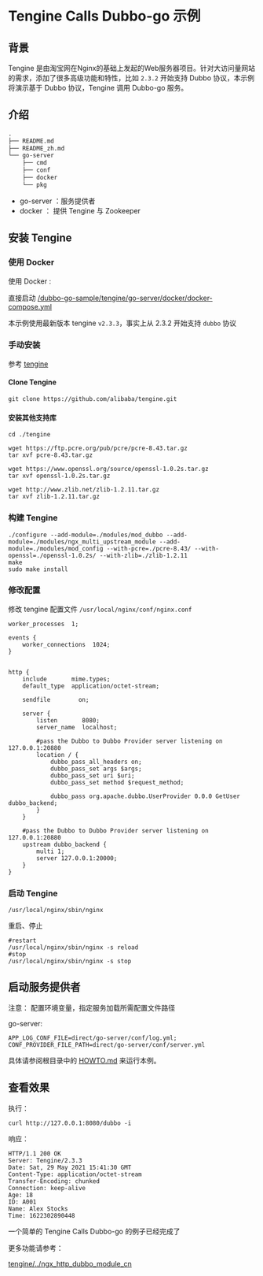 # Tengine Calls Dubbo-go 示例

## 背景

Tengine 是由淘宝网在Nginx的基础上发起的Web服务器项目。针对大访问量网站的需求，添加了很多高级功能和特性，比如 `2.3.2` 开始支持 Dubbo 协议，本示例将演示基于 Dubbo 协议，Tengine 调用 Dubbo-go 服务。

## 介绍

```markdown
.
├── README.md
├── README_zh.md
└── go-server
    ├── cmd
    ├── conf
    ├── docker
    └── pkg
```

- go-server ：服务提供者
- docker ： 提供 Tengine 与 Zookeeper 

## 安装 Tengine

### 使用 Docker 

使用 Docker :

直接启动 [/dubbo-go-sample/tengine/go-server/docker/docker-compose.yml](/tengine/go-server/docker/docker-compose.yml)

本示例使用最新版本 tengine `v2.3.3`，事实上从 2.3.2 开始支持 `dubbo` 协议

### 手动安装

参考 [tengine](https://github.com/alibaba/tengine) 

#### Clone Tengine
```
git clone https://github.com/alibaba/tengine.git
```
#### 安装其他支持库
```
cd ./tengine

wget https://ftp.pcre.org/pub/pcre/pcre-8.43.tar.gz
tar xvf pcre-8.43.tar.gz

wget https://www.openssl.org/source/openssl-1.0.2s.tar.gz
tar xvf openssl-1.0.2s.tar.gz

wget http://www.zlib.net/zlib-1.2.11.tar.gz
tar xvf zlib-1.2.11.tar.gz
```

### 构建 Tengine
```
./configure --add-module=./modules/mod_dubbo --add-module=./modules/ngx_multi_upstream_module --add-module=./modules/mod_config --with-pcre=./pcre-8.43/ --with-openssl=./openssl-1.0.2s/ --with-zlib=./zlib-1.2.11
make
sudo make install
```

### 修改配置

修改 tengine 配置文件 `/usr/local/nginx/conf/nginx.conf` 

```
worker_processes  1;

events {
    worker_connections  1024;
}


http {
    include       mime.types;
    default_type  application/octet-stream;

    sendfile        on;

    server {
        listen       8080;
        server_name  localhost;
        
        #pass the Dubbo to Dubbo Provider server listening on 127.0.0.1:20880
        location / {
            dubbo_pass_all_headers on;
            dubbo_pass_set args $args;
            dubbo_pass_set uri $uri;
            dubbo_pass_set method $request_method;
        
            dubbo_pass org.apache.dubbo.UserProvider 0.0.0 GetUser dubbo_backend;
        }
    }

    #pass the Dubbo to Dubbo Provider server listening on 127.0.0.1:20880
    upstream dubbo_backend {
        multi 1;
        server 127.0.0.1:20000;
    }
}
```

### 启动 Tengine

```
/usr/local/nginx/sbin/nginx
```

重启、停止
```
#restart
/usr/local/nginx/sbin/nginx -s reload
#stop
/usr/local/nginx/sbin/nginx -s stop
```

## 启动服务提供者

注意：
配置环境变量，指定服务加载所需配置文件路径

go-server:

```shell
APP_LOG_CONF_FILE=direct/go-server/conf/log.yml;
CONF_PROVIDER_FILE_PATH=direct/go-server/conf/server.yml
```

具体请参阅根目录中的 [HOWTO.md](../HOWTO_zh.md) 来运行本例。

## 查看效果

执行：

```shell
curl http://127.0.0.1:8080/dubbo -i
```

响应：

```shell
HTTP/1.1 200 OK
Server: Tengine/2.3.3
Date: Sat, 29 May 2021 15:41:30 GMT
Content-Type: application/octet-stream
Transfer-Encoding: chunked
Connection: keep-alive
Age: 18
ID: A001
Name: Alex Stocks
Time: 1622302890448
```

一个简单的 Tengine Calls Dubbo-go 的例子已经完成了

更多功能请参考：

[tengine/../ngx_http_dubbo_module_cn](https://github.com/alibaba/tengine/blob/master/docs/modules/ngx_http_dubbo_module_cn.md)




